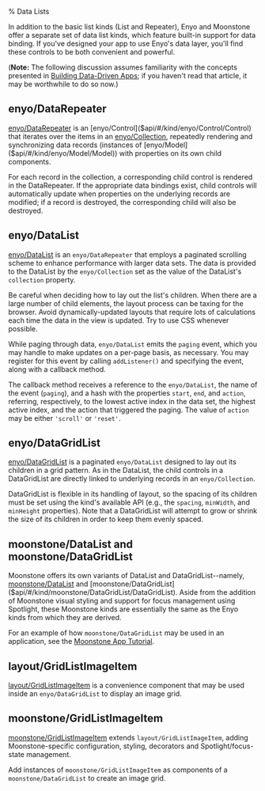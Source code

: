 ﻿% Data Lists

In addition to the basic list kinds (List and Repeater), Enyo and
Moonstone offer a separate set of data list kinds, which feature built-in
support for data binding.  If you've designed your app to use Enyo's data layer,
you'll find these controls to be both convenient and powerful.

(**Note:** The following discussion assumes familiarity with the concepts
presented in [Building Data-Driven Apps](../managing-data/building-data-driven-apps.html);
if you haven't read that article, it may be worthwhile to do so now.)

## enyo/DataRepeater

[enyo/DataRepeater]($api/#/kind/enyo/DataRepeater/DataRepeater) is an
[enyo/Control]($api/#/kind/enyo/Control/Control) that iterates over the items in
an [enyo/Collection]($api/#/kind/enyo/Collection/Collection), repeatedly
rendering and synchronizing data records (instances of
[enyo/Model]($api/#/kind/enyo/Model/Model)) with properties on its own child
components.

For each record in the collection, a corresponding child control is rendered in
the DataRepeater.  If the appropriate data bindings exist, child controls will
automatically update when properties on the underlying records are modified; if
a record is destroyed, the corresponding child will also be destroyed.

## enyo/DataList

[enyo/DataList]($api/#/kind/enyo/DataList/DataList) is an `enyo/DataRepeater`
that employs a paginated scrolling scheme to enhance performance with larger
data sets.  The data is provided to the DataList by the `enyo/Collection` set as
the value of the DataList's `collection` property.

Be careful when deciding how to lay out the list's children.  When there are a
large number of child elements, the layout process can be taxing for the
browser.  Avoid dynamically-updated layouts that require lots of calculations
each time the data in the view is updated.  Try to use CSS whenever possible.

While paging through data, `enyo/DataList` emits the `paging` event, which you
may handle to make updates on a per-page basis, as necessary.  You may register
for this event by calling `addListener()` and specifying the event, along with a
callback method.

The callback method receives a reference to the `enyo/DataList`, the name of the
event (`paging`), and a hash with the properties `start`, `end`, and `action`,
referring, respectively, to the lowest active index in the data set, the highest
active index, and the action that triggered the paging.  The value of `action`
may be either `'scroll'` or `'reset'`.

## enyo/DataGridList

[enyo/DataGridList]($api/#/kind/enyo/DataGridList/DataGridList) is a paginated
`enyo/DataList` designed to lay out its children in a grid pattern.  As in the
DataList, the child controls in a DataGridList are directly linked to underlying
records in an `enyo/Collection`.

DataGridList is flexible in its handling of layout, so the spacing of its
children must be set using the kind's available API (e.g., the `spacing`,
`minWidth`, and `minHeight` properties).  Note that a DataGridList will attempt
to grow or shrink the size of its children in order to keep them evenly spaced.

## moonstone/DataList and moonstone/DataGridList

Moonstone offers its own variants of DataList and DataGridList--namely,
[moonstone/DataList]($api/#/kind/moonstone/DataList/DataList) and
[moonstone/DataGridList]($api/#/kind/moonstone/DataGridList/DataGridList).
Aside from the addition of Moonstone visual styling and support for focus
management using Spotlight, these Moonstone kinds are essentially the same as
the Enyo kinds from which they are derived.

For an example of how `moonstone/DataGridList` may be used in an application,
see the [Moonstone App Tutorial](../../getting-started/moonstone-app-tutorial.html).

## layout/GridListImageItem

[layout/GridListImageItem]($api/#/kind/layout/GridListImageItem/GridListImageItem)
is a convenience component that may be used inside an `enyo/DataGridList` to
display an image grid.

## moonstone/GridListImageItem

[moonstone/GridListImageItem]($api/#/kind/moonstone/GridListImageItem/GridListImageItem)
extends `layout/GridListImageItem`, adding Moonstone-specific configuration,
styling, decorators and Spotlight/focus-state management.

Add instances of `moonstone/GridListImageItem` as components of a
`moonstone/DataGridList` to create an image grid.
